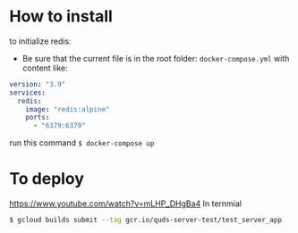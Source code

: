 # How to install
to initialize redis:
* Be sure that the current file is in the root folder:
`docker-compose.yml`
with content like:
```yaml
version: "3.9"
services:
  redis:
    image: "redis:alpine"
    ports:
      - "6379:6379"
```
run this command
`$ docker-compose up`


# To deploy
https://www.youtube.com/watch?v=mLHP_DHgBa4
In ternmial 
```bash
$ gcloud builds submit --tag gcr.io/quds-server-test/test_server_app
```